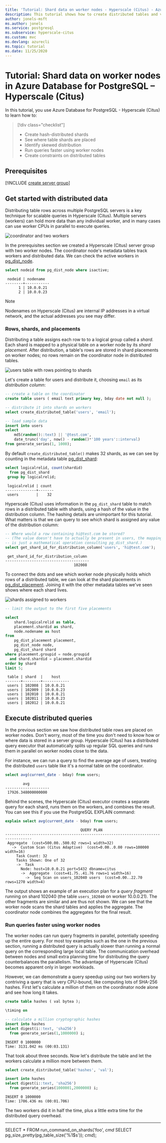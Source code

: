 ```yaml
---
title: 'Tutorial: Shard data on worker nodes - Hyperscale (Citus) - Azure Database for PostgreSQL'
description: This tutorial shows how to create distributed tables and visualize how their data is distributed with Azure Database for PostgreSQL Hyperscale (Citus).
author: jonels-msft
ms.author: jonels
ms.service: postgresql
ms.subservice: hyperscale-citus
ms.custom: mvc
ms.devlang: azurecli
ms.topic: tutorial
ms.date: 11/25/2020
---
```


# Tutorial: Shard data on worker nodes in Azure Database for PostgreSQL – Hyperscale (Citus)

In this tutorial, you use Azure Database for PostgreSQL - Hyperscale (Citus) to learn how to:

> [!div class="checklist"]
> * Create hash-distributed shards
> * See where table shards are placed
> * Identify skewed distribution
> * Run queries faster using worker nodes
> * Create constraints on distributed tables

## Prerequisites

[!INCLUDE [create server group](../../includes/azure-postgresql-hyperscale-create-db.md)]

## Get started with distributed data

Distributing table rows across multiple PostgreSQL servers is a key technique
for scalable queries in Hyperscale (Citus). Multiple servers (workers) can hold
more data than any individual worker, and in many cases can use worker CPUs in
parallel to execute queries.

![coordinator and two workers](tutorial-hyperscale-shard/nodes.png)

In the prerequisites section we created a Hyperscale (Citus) server group with
two worker nodes. The coordinator node's metadata tables track workers and
distributed data. We can check the active workers in
[pg_dist_node](reference-hyperscale-metadata.md#worker-node-table).

```sql
select nodeid from pg_dist_node where isactive;
```
```
 nodeid | nodename
--------+-----------
      1 | 10.0.0.21
      2 | 10.0.0.23
```

> [!NOTE]
> Nodenames on Hyperscale (Citus) are internal IP addresses in a virtual
> network, and the actual addresses you see may differ.

### Rows, shards, and placements

Distributing a table assigns each row to to a logical group called a *shard.*
Each shard is mapped to a physical table on a worker node by its *shard
placement.* After distribution, a table's rows are stored in shard placements
on worker nodes; no rows remain on the coordinator node in distributed tables.

![users table with rows pointing to shards](tutorial-hyperscale-shard/table.png)

Let's create a table for users and distribute it, choosing `email` as its
*distribution column*:

```sql
-- create a table on the coordinator
create table users ( email text primary key, bday date not null );

-- distribute it into shards on workers
select create_distributed_table('users', 'email');

-- load sample data
insert into users
select
	md5(random()::text) || '@test.com',
	date_trunc('day', now() - random()*'100 years'::interval)
from generate_series(1, 1000);
```

By default `create_distributed_table()` makes 32 shards, as we can see by
counting in the metadata table
[pg_dist_shard](reference-hyperscale-metadata.md#shard-table):

```sql
select logicalrelid, count(shardid)
  from pg_dist_shard
 group by logicalrelid;
```
```
 logicalrelid | count
--------------+-------
 users        |    32
```

Hyperscale (Citus) uses information in the `pg_dist_shard` table to match rows
in a distributed table with shards, using a hash of the value in the
distribution column. The hashing details are unimportant for this tutorial.
What matters is that we can query to see which shard is assigned any value of
the distribution column:

```sql
-- Where would a row containing hi@test.com be stored?
-- (The value doesn't have to actually be present in users, the mapping
-- is just a mathematical operation consulting pg_dist_shard.)
select get_shard_id_for_distribution_column('users', 'hi@test.com');
```
```
 get_shard_id_for_distribution_column
--------------------------------------
                               102008
```

To connect the dots and see which worker node physically holds which rows of a
distributed table, we can look at the shard placements in
[pg_dist_placement](reference-hyperscale-metadata.md#shard-placement-table).
Joining it with the other metadata tables we've seen shows where each shard
lives.

![shards assigned to workers](tutorial-hyperscale-shard/shard-placement.png)

```sql
-- limit the output to the first five placements

select
	shard.logicalrelid as table,
	placement.shardid as shard,
	node.nodename as host
from
	pg_dist_placement placement,
	pg_dist_node node,
	pg_dist_shard shard
where placement.groupid = node.groupid
  and shard.shardid = placement.shardid
order by shard
limit 5;
```
```
 table | shard  |    host
-------+--------+------------
 users | 102008 | 10.0.0.21
 users | 102009 | 10.0.0.23
 users | 102010 | 10.0.0.21
 users | 102011 | 10.0.0.23
 users | 102012 | 10.0.0.21
```

## Execute distributed queries

In the previous section we saw how distributed table rows are placed on worker
nodes. Don't worry, most of the time you don't need to know how or where data
is stored in a server group. Hyperscale (Citus) has a distributed query
executor that automatically splits up regular SQL queries and runs them in
parallel on worker nodes close to the data.

For instance, we can run a query to find the average age of users, treating the
distributed `users` table like it's a normal table on the coordinator.

```sql
select avg(current_date - bday) from users;
```
```
        avg
--------------------
 17926.348000000000
```

Behind the scenes, the Hyperscale (Citus) executor creates a separate query for
each shard, runs them on the workers, and combines the result. You can see this
if you use the PostgreSQL EXPLAIN command:

```sql
explain select avg(current_date - bday) from users;
```
```
                                  QUERY PLAN
----------------------------------------------------------------------------------
 Aggregate  (cost=500.00..500.02 rows=1 width=32)
   ->  Custom Scan (Citus Adaptive)  (cost=0.00..0.00 rows=100000 width=16)
     Task Count: 32
     Tasks Shown: One of 32
     ->  Task
       Node: host=10.0.0.21 port=5432 dbname=citus
       ->  Aggregate  (cost=41.75..41.76 rows=1 width=16)
         ->  Seq Scan on users_102040 users  (cost=0.00..22.70 rows=1270 width=4)
```

The output shows an example of an execution plan for a *query fragment* running
on shard 102040 (the table `users_102040` on worker 10.0.0.21). The other
fragments are similar and are thus not shown. We can see that the worker node
scans the shard tables and applies the aggregate. The coordinator node combines
the aggregates for the final result.

### Run queries faster using worker nodes

The worker nodes can run query fragments in parallel, potentially speeding up
the entire query. For most toy examples such as the one in the previous
section, running a distributed query is actually slower than running a normal
query on the corresponding large local table.  The communication overhead
between nodes and small extra planning time for distributing the query
counterbalances the parallelism. The advantage of Hyperscale (Citus) becomes
apparent only in larger workloads.

However, we can demonstrate a query speedup using our two workers by contriving
a query that is very CPU-bound, like computing lots of SHA-256 hashes. First
let's calculate a million of them on the coordinator node alone and see how
long it takes.

```sql
create table hashes ( val bytea );

\timing on

-- calculate a million cryptographic hashes
insert into hashes
select digest(i::text, 'sha256')
  from generate_series(1,1000000) i;
```
```
INSERT 0 1000000
Time: 3131.042 ms (00:03.131)
```

That took about three seconds. Now let's distribute the table and let the
workers calculate a million more between them.

```sql
select create_distributed_table('hashes', 'val');

insert into hashes
select digest(i::text, 'sha256')
  from generate_series(1000001,2000000) i;
```
```
INSERT 0 1000000
Time: 1706.436 ms (00:01.706)
```

The two workers did it in half the time, plus a little extra time for the
distributed query overhead.


--------------------------------------------------------

SELECT *
FROM run_command_on_shards('foo', $cmd$
  SELECT pg_size_pretty(pg_table_size('%1$s'));
$cmd$);
